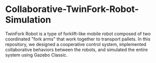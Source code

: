# Collaborative-TwinFork-Robot-Simulation
TwinFork Robot is a type of forklift-like mobile robot composed of two coordinated "fork arms" that work together to transport pallets. In this repository, we designed a cooperative control system, implemented collaborative behaviors between the robots, and simulated the entire system using Gazebo Classic.
